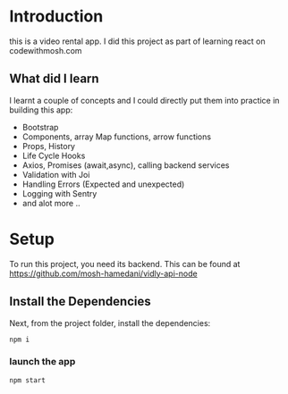# Introduction
this is a video rental app. I did this project as part of learning react on codewithmosh.com

## What did I learn
I learnt a couple of concepts and I could directly put them into practice in building this app:
* Bootstrap
* Components, array Map functions, arrow functions
* Props, History
* Life Cycle Hooks
* Axios, Promises (await,async), calling backend services
* Validation with Joi
* Handling Errors (Expected and unexpected)
* Logging with Sentry
*  and alot more ..




# Setup
To run this project, you need its backend. This can be found at https://github.com/mosh-hamedani/vidly-api-node


## Install the Dependencies
Next, from the project folder, install the dependencies:

`npm i`
### launch the app
`npm start`
